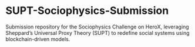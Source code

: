 # SUPT-Sociophysics-Submission
Submission repository for the Sociophysics Challenge on HeroX, leveraging Sheppard’s Universal Proxy Theory (SUPT) to redefine social systems using blockchain-driven models.
